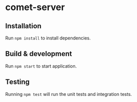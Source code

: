 # comet-server

## Installation

Run `npm install` to install dependencies.

## Build & development

Run `npm start` to start application.

## Testing

Running `npm test` will run the unit tests and integration tests.

